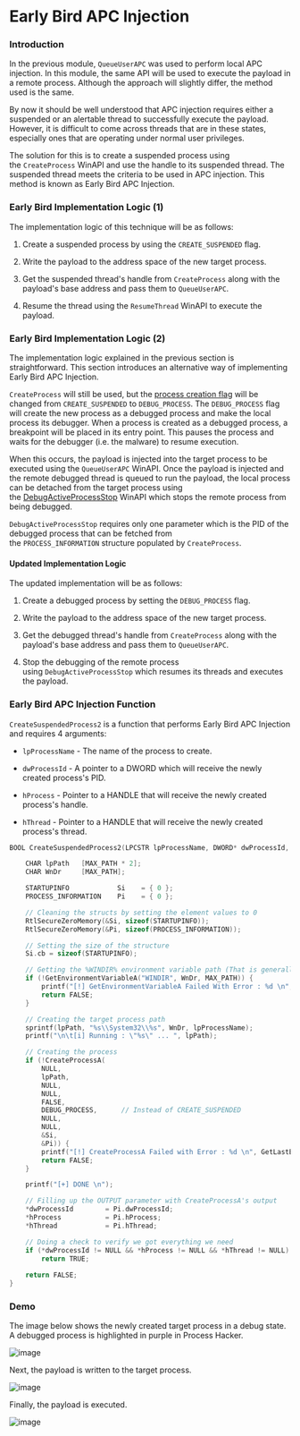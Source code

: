 # Early Bird APC Injection

### Introduction

In the previous module, `QueueUserAPC` was used to perform local APC injection. In this module, the same API will be used to execute the payload in a remote process. Although the approach will slightly differ, the method used is the same.

By now it should be well understood that APC injection requires either a suspended or an alertable thread to successfully execute the payload. However, it is difficult to come across threads that are in these states, especially ones that are operating under normal user privileges.

The solution for this is to create a suspended process using the `CreateProcess` WinAPI and use the handle to its suspended thread. The suspended thread meets the criteria to be used in APC injection. This method is known as Early Bird APC Injection.

### Early Bird Implementation Logic (1)

The implementation logic of this technique will be as follows:

1. Create a suspended process by using the `CREATE_SUSPENDED` flag.
    
2. Write the payload to the address space of the new target process.
    
3. Get the suspended thread's handle from `CreateProcess` along with the payload's base address and pass them to `QueueUserAPC`.
    
4. Resume the thread using the `ResumeThread` WinAPI to execute the payload.
    

### Early Bird Implementation Logic (2)

The implementation logic explained in the previous section is straightforward. This section introduces an alternative way of implementing Early Bird APC Injection.

`CreateProcess` will still be used, but the [process creation flag](https://learn.microsoft.com/en-us/windows/desktop/ProcThread/process-creation-flags) will be changed from `CREATE_SUSPENDED` to `DEBUG_PROCESS`. The `DEBUG_PROCESS` flag will create the new process as a debugged process and make the local process its debugger. When a process is created as a debugged process, a breakpoint will be placed in its entry point. This pauses the process and waits for the debugger (i.e. the malware) to resume execution.

When this occurs, the payload is injected into the target process to be executed using the `QueueUserAPC` WinAPI. Once the payload is injected and the remote debugged thread is queued to run the payload, the local process can be detached from the target process using the [DebugActiveProcessStop](https://learn.microsoft.com/en-us/windows/win32/api/debugapi/nf-debugapi-debugactiveprocessstop) WinAPI which stops the remote process from being debugged.

`DebugActiveProcessStop` requires only one parameter which is the PID of the debugged process that can be fetched from the `PROCESS_INFORMATION` structure populated by `CreateProcess`.

#### Updated Implementation Logic

The updated implementation will be as follows:

1. Create a debugged process by setting the `DEBUG_PROCESS` flag.
    
2. Write the payload to the address space of the new target process.
    
3. Get the debugged thread's handle from `CreateProcess` along with the payload's base address and pass them to `QueueUserAPC`.
    
4. Stop the debugging of the remote process using `DebugActiveProcessStop` which resumes its threads and executes the payload.
    

### Early Bird APC Injection Function

`CreateSuspendedProcess2` is a function that performs Early Bird APC Injection and requires 4 arguments:

- `lpProcessName` - The name of the process to create.
    
- `dwProcessId` - A pointer to a DWORD which will receive the newly created process's PID.
    
- `hProcess` - Pointer to a HANDLE that will receive the newly created process's handle.
    
- `hThread` - Pointer to a HANDLE that will receive the newly created process's thread.
    

```c
BOOL CreateSuspendedProcess2(LPCSTR lpProcessName, DWORD* dwProcessId, HANDLE* hProcess, HANDLE* hThread) {

	CHAR lpPath   [MAX_PATH * 2];
	CHAR WnDr     [MAX_PATH];

	STARTUPINFO            Si    = { 0 };
	PROCESS_INFORMATION    Pi    = { 0 };

	// Cleaning the structs by setting the element values to 0
	RtlSecureZeroMemory(&Si, sizeof(STARTUPINFO));
	RtlSecureZeroMemory(&Pi, sizeof(PROCESS_INFORMATION));

	// Setting the size of the structure
	Si.cb = sizeof(STARTUPINFO);

	// Getting the %WINDIR% environment variable path (That is generally 'C:\Windows')
	if (!GetEnvironmentVariableA("WINDIR", WnDr, MAX_PATH)) {
		printf("[!] GetEnvironmentVariableA Failed With Error : %d \n", GetLastError());
		return FALSE;
	}

	// Creating the target process path 
	sprintf(lpPath, "%s\\System32\\%s", WnDr, lpProcessName);
	printf("\n\t[i] Running : \"%s\" ... ", lpPath);

	// Creating the process
	if (!CreateProcessA(
		NULL,
		lpPath,
		NULL,
		NULL,
		FALSE,
		DEBUG_PROCESS,		// Instead of CREATE_SUSPENDED		
		NULL,
		NULL,
		&Si,
		&Pi)) {
		printf("[!] CreateProcessA Failed with Error : %d \n", GetLastError());
		return FALSE;
	}

	printf("[+] DONE \n");

	// Filling up the OUTPUT parameter with CreateProcessA's output
	*dwProcessId        = Pi.dwProcessId;
	*hProcess           = Pi.hProcess;
	*hThread            = Pi.hThread;

	// Doing a check to verify we got everything we need
	if (*dwProcessId != NULL && *hProcess != NULL && *hThread != NULL)
		return TRUE;
	
	return FALSE;
}
```

### Demo

The image below shows the newly created target process in a debug state. A debugged process is highlighted in purple in Process Hacker.

![image](https://maldevacademy.s3.amazonaws.com/images/Intermediate/demo-109330271-93c3e529-dfea-4868-ad56-48ce90efe172.png)

  

Next, the payload is written to the target process.

![image](https://maldevacademy.s3.amazonaws.com/images/Intermediate/demo-209330277-04b3a674-e5f7-41b1-95a3-423e34d2f5aa.png)

  

Finally, the payload is executed.

![image](https://maldevacademy.s3.amazonaws.com/images/Intermediate/demo-309330284-92aec1dc-b899-49a8-a170-f9845cbe5246.png)